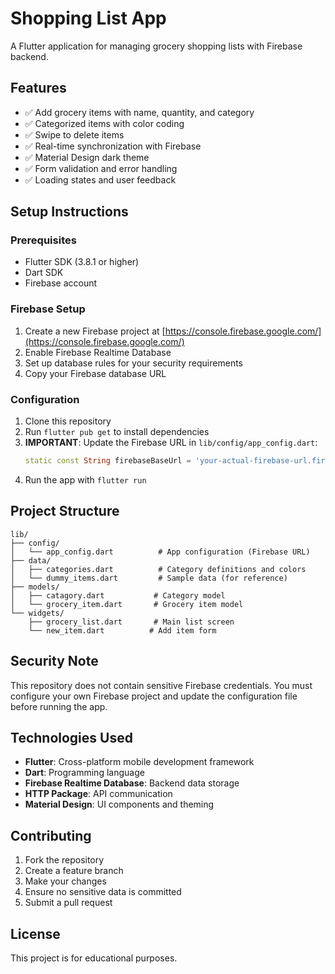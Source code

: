 # Shopping List App

A Flutter application for managing grocery shopping lists with Firebase backend.

## Features

- ✅ Add grocery items with name, quantity, and category
- ✅ Categorized items with color coding  
- ✅ Swipe to delete items
- ✅ Real-time synchronization with Firebase
- ✅ Material Design dark theme
- ✅ Form validation and error handling
- ✅ Loading states and user feedback

## Setup Instructions

### Prerequisites
- Flutter SDK (3.8.1 or higher)
- Dart SDK
- Firebase account

### Firebase Setup
1. Create a new Firebase project at [https://console.firebase.google.com/](https://console.firebase.google.com/)
2. Enable Firebase Realtime Database
3. Set up database rules for your security requirements
4. Copy your Firebase database URL

### Configuration
1. Clone this repository
2. Run `flutter pub get` to install dependencies
3. **IMPORTANT**: Update the Firebase URL in `lib/config/app_config.dart`:
   ```dart
   static const String firebaseBaseUrl = 'your-actual-firebase-url.firebasedatabase.app';
   ```
4. Run the app with `flutter run`

## Project Structure

```
lib/
├── config/
│   └── app_config.dart          # App configuration (Firebase URL)
├── data/
│   ├── categories.dart          # Category definitions and colors
│   └── dummy_items.dart         # Sample data (for reference)
├── models/
│   ├── catagory.dart           # Category model
│   └── grocery_item.dart       # Grocery item model
└── widgets/
    ├── grocery_list.dart       # Main list screen
    └── new_item.dart          # Add item form
```

## Security Note

This repository does not contain sensitive Firebase credentials. You must configure your own Firebase project and update the configuration file before running the app.

## Technologies Used

- **Flutter**: Cross-platform mobile development framework
- **Dart**: Programming language
- **Firebase Realtime Database**: Backend data storage
- **HTTP Package**: API communication
- **Material Design**: UI components and theming

## Contributing

1. Fork the repository
2. Create a feature branch
3. Make your changes
4. Ensure no sensitive data is committed
5. Submit a pull request

## License

This project is for educational purposes.
